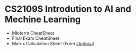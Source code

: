 # CS2109S Introdution to AI and Mechine Learning

- Midterm CheatSheet
- Final Exam CheatSheet
- Matrix Calculation Sheet (From [studocu](https://www.studocu.com/sg/document/national-university-of-singapore/introduction-to-ai-and-machine-learning/matrix-calculus-cheatsheet/100359089?origin=university-course-page))